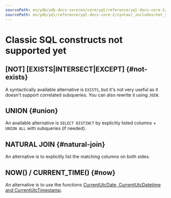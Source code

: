 ```yaml
---
sourcePath: en/ydb/ydb-docs-core/en/core/yql/reference/yql-docs-core-2/syntax/_includes/not_yet_supported.md
sourcePath: en/ydb/yql/reference/yql-docs-core-2/syntax/_includes/not_yet_supported.md
---
```

# Classic SQL constructs not supported yet

## \[NOT\] \[EXISTS|INTERSECT\|EXCEPT] {#not-exists}

A syntactically available alternative is `EXISTS`, but it's not very useful as it doesn't support correlated subqueries. You can also rewrite it using `JOIN`.

## UNION {#union}

An available alternative is `SELECT DISTINCT` by explicitly listed columns + `UNION ALL` with subqueries (if needed).

## NATURAL JOIN {#natural-join}

An alternative is to explicitly list the matching columns on both sides.

## NOW() / CURRENT_TIME() {#now}

An alternative is to use the functions [CurrentUtcDate, CurrentUtcDatetime and CurrentUtcTimestamp](../../builtins/basic.md#current-utc).

